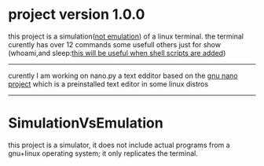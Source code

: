 # project version 1.0.0

this project is a simulation([not emulation](#SimulationVsEmulation)) of a linux terminal.
the terminal curently has over 12 commands some usefull others just for show (whoami,and sleep:[this will be useful when shell scripts are added](#todo.md))

---

curently I am working on nano.py a text edditor based on the [gnu nano project](https://www.nano-editor.org) which is a preinstalled text editor in some linux distros

---
# SimulationVsEmulation
this project is a simulator, it does not include actual programs from a gnu+linux operating system; it only replicates the terminal.

